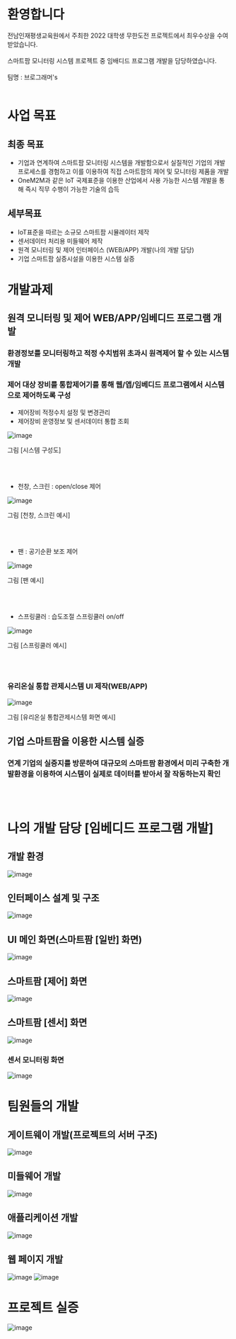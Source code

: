 # 환영합니다
전남인재평생교육원에서 주최한 2022 대학생 무한도전 프로젝트에서 최우수상을 수여받았습니다.<br/><br/>
스마트팜 모니터링 시스템 프로젝트 중 임배디드 프로그램 개발을 담당하였습니다.<br/><br/>
팀명 : 브로그래머's<br/><br/>
# 사업 목표
## 최종 목표
- 기업과 연계하여 스마트팜 모니터링 시스템을 개발함으로서 실질적인 기업의 개발 프로세스를 경험하고 이를 이용하여 직접 스마트팜의 제어 및 모니터링 제품을 개발<br/>
- OneM2M과 같은 IoT 국제표준을 이용한 산업에서 사용 가능한 시스템 개발을 통해 즉시 직무 수행이 가능한 기술의 습득<br/>
## 세부목표
- IoT표준을 따르는 소규모 스마트팜 시뮬레이터 제작
- 센서데이터 처리용 미들웨어 제작
- 원격 모니터링 및 제어 인터페이스 (WEB/APP) 개발(나의 개발 담당)
- 기업 스마트팜 실증시설을 이용한 시스템 실증

# 개발과제

## 원격 모니터링 및 제어 WEB/APP/임베디드 프로그램 개발
### 환경정보를 모니터링하고 적정 수치범위 초과시 원격제어 할 수 있는 시스템 개발
### 제어 대상 장비를 통합제어기를 통해 웹/앱/임베디드 프로그램에서 시스템으로 제어하도록 구성
- 제어장비 적정수치 설정 및 변경관리<br/>
- 제어장비 운영정보 및 센서데이터 통합 조회<br/>

![image](https://github.com/dontoong/smart_farm/assets/106039761/bfda4fe4-a5e4-4247-a5a1-30308370a8de)

그림 [시스템 구성도]

<br/><br/>

- 천창, 스크린 : open/close 제어<br/>

![image](https://github.com/dontoong/smart_farm/assets/106039761/140d18aa-185b-4ae2-862d-158cadaae19b)

그림 [천창, 스크린 예시]

<br/><br/>

- 팬 : 공기순환 보조 제어<br/>

![image](https://github.com/dontoong/smart_farm/assets/106039761/51ab56cd-ceac-4d90-af3d-5fd2675f8615)

그림 [팬 예시]

<br/><br/>

- 스프링쿨러 : 습도조절 스프링쿨러 on/off<br/>

![image](https://github.com/dontoong/smart_farm/assets/106039761/1a3736f3-4515-46bd-ae13-95cc6483f8f2)

그림 [스프링쿨러 예시]

<br/><br/>

### 유리온실 통합 관제시스템 UI 제작(WEB/APP)

![image](https://github.com/dontoong/smart_farm/assets/106039761/8df93d52-3967-43e5-b5f1-d74c550acc3e)

그림 [유리온실 통합관제시스템 화면 예시]

## 기업 스마트팜을 이용한 시스템 실증
### 연계 기업의 실증지를 방문하여 대규모의 스마트팜 환경에서 미리 구축한 개발환경을 이용하여 시스템이 실제로 데이터를 받아서 잘 작동하는지 확인
<br/><br/>
# 나의 개발 담당 [임베디드 프로그램 개발]
## 개발 환경
![image](https://github.com/dontoong/smart_farm/assets/106039761/10485a04-633e-4400-ba94-afd6cae231fa)

## 인터페이스 설계 및 구조
![image](https://github.com/dontoong/smart_farm/assets/106039761/96ce987c-13f3-470c-bf47-b36a06286a1f)

## UI 메인 화면(스마트팜 [일반] 화면)
![image](https://github.com/dontoong/smart_farm/assets/106039761/55bd0da6-cd59-475c-ae5b-e07f483c5689)

## 스마트팜 [제어] 화면
![image](https://github.com/dontoong/smart_farm/assets/106039761/1a6b6baf-8984-403f-821b-d11da0787d34)

## 스마트팜 [센서] 화면
![image](https://github.com/dontoong/smart_farm/assets/106039761/84a29c76-97b8-4db9-9caf-bf0c5f1fc8c1)

### 센서 모니터링 화면
![image](https://github.com/dontoong/smart_farm/assets/106039761/a00e26f9-ecae-4b5c-bacb-087811ba654a)


# 팀원들의 개발

## 게이트웨이 개발(프로젝트의 서버 구조)
![image](https://github.com/dontoong/smart_farm/assets/106039761/7e69a84f-95a1-475e-992d-bb982dcdf20d)

## 미들웨어 개발
![image](https://github.com/dontoong/smart_farm/assets/106039761/9cf48542-5f36-4836-8a2e-80b8b3f4b2a8)

## 애플리케이션 개발
![image](https://github.com/dontoong/smart_farm/assets/106039761/64f284f1-193d-4b49-b7cc-02ef9154c249)

## 웹 페이지 개발
![image](https://github.com/dontoong/smart_farm/assets/106039761/5b15319a-673d-4ef7-b65d-b9be06d92136)
![image](https://github.com/dontoong/smart_farm/assets/106039761/8d5a3122-60c8-4e19-a69d-22c218bbd84e)

# 프로젝트 실증
![image](https://github.com/dontoong/smart_farm/assets/106039761/130ff9ac-5080-4c3f-a653-a5ec91b35a38)
